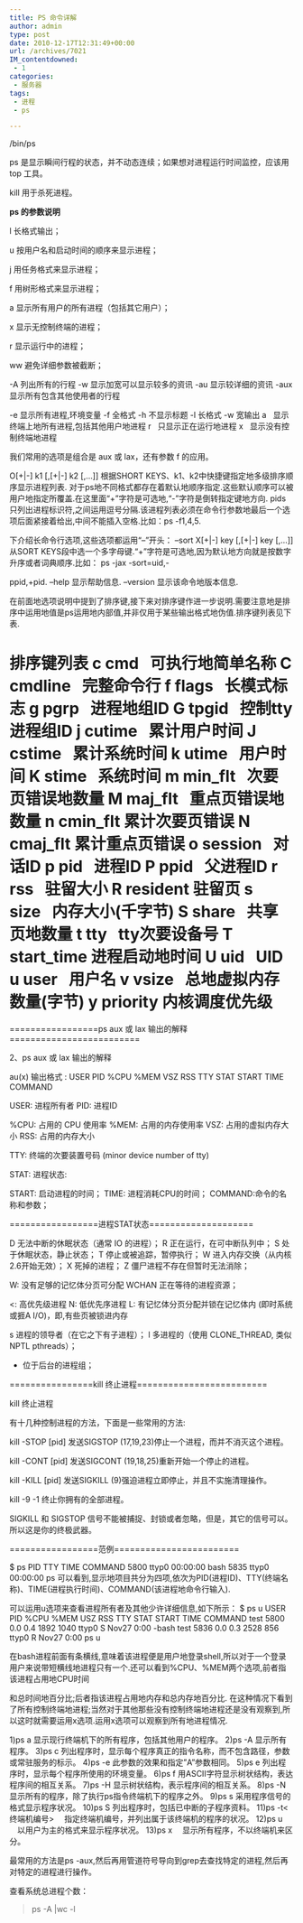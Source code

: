 ```yaml
---
title: PS 命令详解
author: admin
type: post
date: 2010-12-17T12:31:49+00:00
url: /archives/7021
IM_contentdowned:
 - 1
categories:
 - 服务器
tags:
 - 进程
 - ps

---
```

/bin/ps

ps 是显示瞬间行程的状态，并不动态连续；如果想对进程运行时间监控，应该用 top 工具。

kill 用于杀死进程。

**ps 的参数说明**

l 长格式输出；

u 按用户名和启动时间的顺序来显示进程；

j 用任务格式来显示进程；

f 用树形格式来显示进程；

a 显示所有用户的所有进程（包括其它用户）；

x 显示无控制终端的进程；

r 显示运行中的进程；

ww 避免详细参数被截断；


-A 列出所有的行程
-w 显示加宽可以显示较多的资讯
-au 显示较详细的资讯
-aux 显示所有包含其他使用者的行程

-e 显示所有进程,环境变量
-f 全格式
-h 不显示标题
-l 长格式
-w 宽输出
a   显示终端上地所有进程,包括其他用户地进程
r   只显示正在运行地进程
x   显示没有控制终端地进程

我们常用的选项是组合是 aux 或 lax，还有参数 f 的应用。

O[+|-] k1 [,[+|-] k2 [,…]] 根据SHORT KEYS、k1、k2中快捷键指定地多级排序顺序显示进程列表.
对于ps地不同格式都存在着默认地顺序指定.这些默认顺序可以被用户地指定所覆盖.在这里面“+”字符是可选地,“-”字符是倒转指定键地方向.
pids只列出进程标识符,之间运用逗号分隔.该进程列表必须在命令行参数地最后一个选项后面紧接着给出,中间不能插入空格.比如：ps -f1,4,5.

下介绍长命令行选项,这些选项都运用“–”开头：
–sort X[+|-] key [,[+|-] key [,…]] 从SORT KEYS段中选一个多字母键.“+”字符是可选地,因为默认地方向就是按数字升序或者词典顺序.比如： ps -jax -sort=uid,-

ppid,+pid.
–help 显示帮助信息.
–version 显示该命令地版本信息.

在前面地选项说明中提到了排序键,接下来对排序键作进一步说明.需要注意地是排序中运用地值是ps运用地内部值,并非仅用于某些输出格式地伪值.排序键列表见下表.

**排序键列表**
c cmd   可执行地简单名称
C cmdline   完整命令行
f flags   长模式标志
g pgrp   进程地组ID
G tpgid   控制tty进程组ID
j cutime   累计用户时间
J cstime   累计系统时间
k utime   用户时间
K stime   系统时间
m min_flt   次要页错误地数量
M maj_flt   重点页错误地数量
n cmin_flt 累计次要页错误
N cmaj_flt 累计重点页错误
o session   对话ID
p pid   进程ID
P ppid   父进程ID
r rss   驻留大小
R resident 驻留页
s size   内存大小(千字节)
S share   共享页地数量
t tty   tty次要设备号
T start_time 进程启动地时间
U uid   UID
u user   用户名
v vsize   总地虚拟内存数量(字节)
y priority 内核调度优先级
================================================

=================ps aux 或 lax 输出的解释=========================

2、ps aux 或 lax 输出的解释

au(x) 输出格式 :
USER PID %CPU %MEM VSZ RSS TTY STAT START TIME COMMAND

USER: 进程所有者
PID: 进程ID

%CPU: 占用的 CPU 使用率
%MEM: 占用的内存使用率
VSZ: 占用的虚拟内存大小
RSS: 占用的内存大小

TTY: 终端的次要装置号码 (minor device number of tty)

STAT: 进程状态:

START: 启动进程的时间；
TIME: 进程消耗CPU的时间；
COMMAND:命令的名称和参数；

=================进程STAT状态====================

D 无法中断的休眠状态（通常 IO 的进程）；
R 正在运行，在可中断队列中；
S 处于休眠状态，静止状态；
T 停止或被追踪，暂停执行；
W 进入内存交换（从内核2.6开始无效）；
X 死掉的进程；
Z 僵尸进程不存在但暂时无法消除；

W: 没有足够的记忆体分页可分配
WCHAN 正在等待的进程资源；

<: 高优先级进程
N: 低优先序进程
L: 有记忆体分页分配并锁在记忆体内 (即时系统或捱A I/O)，即,有些页被锁进内存

s 进程的领导者（在它之下有子进程）；
l 多进程的（使用 CLONE_THREAD, 类似 NPTL pthreads）；
+ 位于后台的进程组；

================kill 终止进程=========================

kill 终止进程

有十几种控制进程的方法，下面是一些常用的方法:

kill -STOP [pid]
发送SIGSTOP (17,19,23)停止一个进程，而并不消灭这个进程。

kill -CONT [pid]
发送SIGCONT (19,18,25)重新开始一个停止的进程。

kill -KILL [pid]
发送SIGKILL (9)强迫进程立即停止，并且不实施清理操作。

kill -9 -1
终止你拥有的全部进程。

SIGKILL 和 SIGSTOP 信号不能被捕捉、封锁或者忽略，但是，其它的信号可以。所以这是你的终极武器。

=================范例========================

$ ps
PID TTY TIME COMMAND
5800 ttyp0 00:00:00 bash
5835 ttyp0 00:00:00 ps
可以看到,显示地项目共分为四项,依次为PID(进程ID)、TTY(终端名称)、TIME(进程执行时间)、COMMAND(该进程地命令行输入).

可以运用u选项来查看进程所有者及其他少许详细信息,如下所示：
$ ps u
USER PID %CPU %MEM USZ RSS TTY STAT START TIME COMMAND
test 5800 0.0 0.4 1892 1040 ttyp0 S Nov27 0:00 -bash
test 5836 0.0 0.3 2528 856 ttyp0 R Nov27 0:00 ps u

在bash进程前面有条横线,意味着该进程便是用户地登录shell,所以对于一个登录用户来说带短横线地进程只有一个.还可以看到%CPU、%MEM两个选项,前者指该进程占用地CPU时间

和总时间地百分比;后者指该进程占用地内存和总内存地百分比.
在这种情况下看到了所有控制终端地进程;当然对于其他那些没有控制终端地进程还是没有观察到,所以这时就需要运用x选项.运用x选项可以观察到所有地进程情况.

1)ps a 显示现行终端机下的所有程序，包括其他用户的程序。
2)ps -A 显示所有程序。
3)ps c 列出程序时，显示每个程序真正的指令名称，而不包含路径，参数或常驻服务的标示。
4)ps -e 此参数的效果和指定”A”参数相同。
5)ps e 列出程序时，显示每个程序所使用的环境变量。
6)ps f 用ASCII字符显示树状结构，表达程序间的相互关系。
7)ps -H 显示树状结构，表示程序间的相互关系。
8)ps -N 显示所有的程序，除了执行ps指令终端机下的程序之外。
9)ps s 采用程序信号的格式显示程序状况。
10)ps S 列出程序时，包括已中断的子程序资料。
11)ps -t<终端机编号> 　指定终端机编号，并列出属于该终端机的程序的状况。
12)ps u 　以用户为主的格式来显示程序状况。
13)ps x 　显示所有程序，不以终端机来区分。

最常用的方法是ps -aux,然后再用管道符号导向到grep去查找特定的进程,然后再对特定的进程进行操作。

查看系统总进程个数：

> ps -A |wc -l